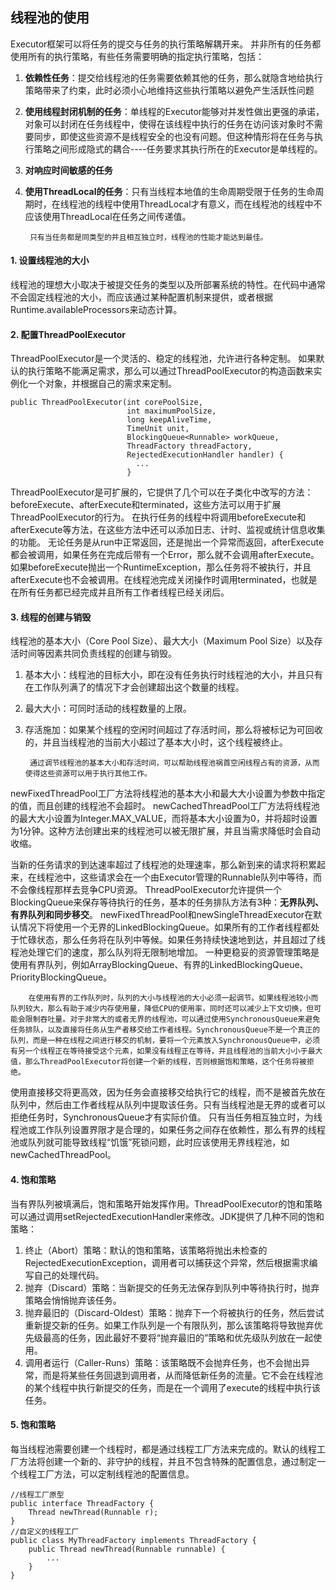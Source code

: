 ## 线程池的使用
Executor框架可以将任务的提交与任务的执行策略解耦开来。
并非所有的任务都使用所有的执行策略，有些任务需要明确的指定执行策略，包括：
1. **依赖性任务**：提交给线程池的任务需要依赖其他的任务，那么就隐含地给执行策略带来了约束，此时必须小心地维持这些执行策略以避免产生活跃性问题
2. **使用线程封闭机制的任务**：单线程的Executor能够对并发性做出更强的承诺，对象可以封闭在任务线程中，使得在该线程中执行的任务在访问该对象时不需要同步，即使这些资源不是线程安全的也没有问题。但这种情形将在任务与执行策略之间形成隐式的耦合----任务要求其执行所在的Executor是单线程的。
3. **对响应时间敏感的任务**
4. **使用ThreadLocal的任务**：只有当线程本地值的生命周期受限于任务的生命周期时，在线程池的线程中使用ThreadLocal才有意义，而在线程池的线程中不应该使用ThreadLocal在任务之间传递值。

		只有当任务都是同类型的并且相互独立时，线程池的性能才能达到最佳。
        
#### 1. 设置线程池的大小
线程池的理想大小取决于被提交任务的类型以及所部署系统的特性。在代码中通常不会固定线程池的大小，而应该通过某种配置机制来提供，或者根据Runtime.availableProcessors来动态计算。

#### 2. 配置ThreadPoolExecutor
ThreadPoolExecutor是一个灵活的、稳定的线程池，允许进行各种定制。
如果默认的执行策略不能满足需求，那么可以通过ThreadPoolExecutor的构造函数来实例化一个对象，并根据自己的需求来定制。
```
public ThreadPoolExecutor(int corePoolSize,
						  int maximumPoolSize,
                          long keepAliveTime,
                          TimeUnit unit,
                          BlockingQueue<Runnable> workQueue,
                          ThreadFactory threadFactory,
                          RejectedExecutionHandler handler) {
                          	...
                          }
```
ThreadPoolExecutor是可扩展的，它提供了几个可以在子类化中改写的方法：beforeExecute、afterExecute和terminated，这些方法可以用于扩展ThreadPoolExecutor的行为。
在执行任务的线程中将调用beforeExecute和afterExecute等方法，在这些方法中还可以添加日志、计时、监视或统计信息收集的功能。
		无论任务是从run中正常返回，还是抛出一个异常而返回，afterExecute都会被调用，如果任务在完成后带有一个Error，那么就不会调用afterExecute。如果beforeExecute抛出一个RuntimeException，那么任务将不被执行，并且afterExecute也不会被调用。在线程池完成关闭操作时调用terminated，也就是在所有任务都已经完成并且所有工作者线程已经关闭后。
#### 3. 线程的创建与销毁
线程池的基本大小（Core Pool Size）、最大大小（Maximum Pool Size）以及存活时间等因素共同负责线程的创建与销毁。
1. 基本大小：线程池的目标大小，即在没有任务执行时线程池的大小，并且只有在工作队列满了的情况下才会创建超出这个数量的线程。
2. 最大大小：可同时活动的线程数量的上限。
3. 存活施加：如果某个线程的空闲时间超过了存活时间，那么将被标记为可回收的，并且当线程池的当前大小超过了基本大小时，这个线程被终止。

		通过调节线程池的基本大小和存活时间，可以帮助线程池祸首空闲线程占有的资源，从而使得这些资源可以用于执行其他工作。
        
newFixedThreadPool工厂方法将线程池的基本大小和最大大小设置为参数中指定的值，而且创建的线程池不会超时。
newCachedThreadPool工厂方法将线程池的最大大小设置为Integer.MAX_VALUE，而将基本大小设置为0，并将超时设置为1分钟。这种方法创建出来的线程池可以被无限扩展，并且当需求降低时会自动收缩。

当新的任务请求的到达速率超过了线程池的处理速率，那么新到来的请求将积累起来，在线程池中，这些请求会在一个由Executor管理的Runnable队列中等待，而不会像线程那样去竞争CPU资源。
ThreadPoolExecutor允许提供一个BlockingQueue来保存等待执行的任务，基本的任务排队方法有3种：**无界队列、有界队列和同步移交**。
newFixedThreadPool和newSingleThreadExecutor在默认情况下将使用一个无界的LinkedBlockingQueue。如果所有的工作者线程都处于忙碌状态，那么任务将在队列中等候。如果任务持续快速地到达，并且超过了线程池处理它们的速度，那么队列将无限制地增加。
一种更稳妥的资源管理策略是使用有界队列，例如ArrayBlockingQueue、有界的LinkedBlockingQueue、PriorityBlockingQueue。

		在使用有界的工作队列时，队列的大小与线程池的大小必须一起调节。如果线程池较小而队列较大，那么有助于减少内存使用量，降低CPU的使用率，同时还可以减少上下文切换，但可能会限制吞吐量。对于非常大的或者无界的线程池，可以通过使用SynchronousQueue来避免任务排队，以及直接将任务从生产者移交给工作者线程。SynchronousQueue不是一个真正的队列，而是一种在线程之间进行移交的机制，要将一个元素放入SynchronousQueue中，必须有另一个线程正在等待接受这个元素，如果没有线程正在等待，并且线程池的当前大小小于最大值，那么ThreadPoolExecutor将创建一个新的线程，否则根据饱和策略，这个任务将被拒绝。
        
使用直接移交将更高效，因为任务会直接移交给执行它的线程，而不是被首先放在队列中，然后由工作者线程从队列中提取该任务。只有当线程池是无界的或者可以拒绝任务时，SynchronousQueue才有实际价值。
只有当任务相互独立时，为线程池或工作队列设置界限才是合理的，如果任务之间存在依赖性，那么有界的线程池或队列就可能导致线程“饥饿”死锁问题，此时应该使用无界线程池，如newCachedThreadPool。

#### 4. 饱和策略
当有界队列被填满后，饱和策略开始发挥作用。ThreadPoolExecutor的饱和策略可以通过调用setRejectedExecutionHandler来修改。JDK提供了几种不同的饱和策略：
1. 终止（Abort）策略：默认的饱和策略，该策略将抛出未检查的RejectedExecutionException，调用者可以捕获这个异常，然后根据需求编写自己的处理代码。
2. 抛弃（Discard）策略：当新提交的任务无法保存到队列中等待执行时，抛弃策略会悄悄抛弃该任务。
3. 抛弃最旧的（Discard-Oldest）策略：抛弃下一个将被执行的任务，然后尝试重新提交新的任务。如果工作队列是一个有限队列，那么该策略将导致抛弃优先级最高的任务，因此最好不要将“抛弃最旧的”策略和优先级队列放在一起使用。
4. 调用者运行（Caller-Runs）策略：该策略既不会抛弃任务，也不会抛出异常，而是将某些任务回退到调用者，从而降低新任务的流量。它不会在线程池的某个线程中执行新提交的任务，而是在一个调用了execute的线程中执行该任务。

#### 5. 饱和策略
每当线程池需要创建一个线程时，都是通过线程工厂方法来完成的。默认的线程工厂方法将创建一个新的、非守护的线程，并且不包含特殊的配置信息，通过制定一个线程工厂方法，可以定制线程池的配置信息。
```
//线程工厂原型
public interface ThreadFactory {
	Thread newThread(Runnable r);
}
//自定义的线程工厂
public class MyThreadFactory implements ThreadFactory {
	public Thread newThread(Runnable runnable) {
    	...
    }
}
```
